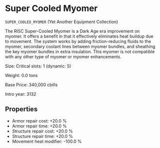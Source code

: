 # Super Cooled Myomer

`SUPER_COOLED_MYOMER` (Yet Another Equipment Collection)

The RISC Super-Cooled Myomer is a Dark Age era improvement on myomer. It offers a benefit in that it effectively eliminates heat buildup due to movement.
The system works by adding friction-reducing fluids to the myomer, secondary coolant lines between myomer bundles, and sheathing the key myomer bundles in extra insulation.
This myomer is not compatible with any other type of myomer or myomer enhancements.

Size: Critical slots: 1 (dynamic: 5)

Weight: 0.0 tons

Base Price: 340,000 cbills

Intro year: 3132

## Properties
* Armor repair cost: +20.0 %
* Armor repair time: +20.0 %
* Structure repair cost: +20.0 %
* Structure repair time: +20.0 %
* Movement heat modifier: -100.0 %
